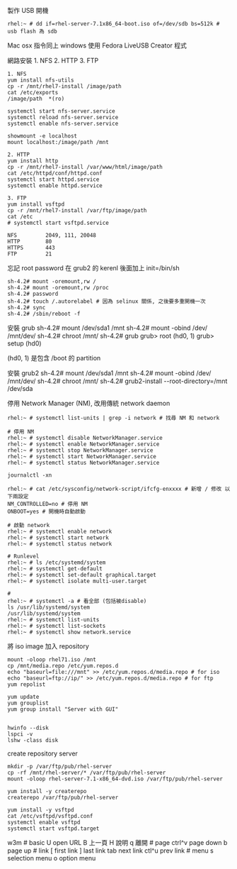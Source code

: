 製作 USB 開機 

	rhel:~ # dd if=rhel-server-7.1x86_64-boot.iso of=/dev/sdb bs=512k # usb flash 為 sdb

Mac osx 指令同上
windows 使用 Fedora LiveUSB Creator 程式


網路安裝
	1. NFS
	2. HTTP
	3. FTP

	1. NFS
	yum install nfs-utils
	cp -r /mnt/rhel7-install /image/path
	cat /etc/exports
	/image/path  *(ro)

	systemctl start nfs-server.service
	systemctl reload nfs-server.service
	systemctl enable nfs-server.service

	showmount -e localhost
	mount localhost:/image/path /mnt

	2. HTTP
	yum install http
	cp -r /mnt/rhel7-install /var/www/html/image/path
	cat /etc/httpd/conf/httpd.conf
	systemctl start httpd.service
	systemctl enable httpd.service

	3. FTP
	yum install vsftpd
	cp -r /mnt/rhel7-install /var/ftp/image/path
	cat /etc
	# systemctl start vsftpd.service

	NFS			2049, 111, 20048
	HTTP		80
	HTTPS		443
	FTP			21

忘記 root password
	在 grub2 的 kerenl 後面加上 init=/bin/sh

	sh-4.2# mount -oremount,rw /
	sh-4.2# mount -oremount,rw /proc
	sh-4.2# password
	sh-4.2# touch /.autorelabel # 因為 selinux 關係, 之後要多重開機一次
	sh-4.2# sync
	sh-4.2# /sbin/reboot -f

安裝 grub
	sh-4.2# mount /dev/sda1 /mnt
	sh-4.2# mount -obind /dev/ /mnt/dev/
	sh-4.2# chroot /mnt/
	sh-4.2# grub
	grub> root (hd0, 1)
	grub> setup (hd0)

(hd0, 1) 是包含 /boot 的 partition

安裝 grub2
	sh-4.2# mount /dev/sda1 /mnt
	sh-4.2# mount -obind /dev/ /mnt/dev/
	sh-4.2# chroot /mnt/
	sh-4.2# grub2-install --root-directory=/mnt /dev/sda

停用 Network Manager (NM), 改用傳統 network daemon

	rhel:~ # systemctl list-units | grep -i network # 找尋 NM 和 network

	# 停用 NM
	rhel:~ # systemctl disable NetworkManager.service
	rhel:~ # systemctl enable NetworkManager.service
	rhel:~ # systemctl stop NetworkManager.service
	rhel:~ # systemctl start NetworkManager.service
	rhel:~ # systemctl status NetworkManager.service

	journalctl -xn

	rhel:~ # cat /etc/sysconfig/network-script/ifcfg-enxxxx # 新增 / 修改 以下兩設定
	NM_CONTROLLED=no # 停用 NM
	ONBOOT=yes # 開機時自動啟動

	# 啟動 network
	rhel:~ # systemctl enable network
	rhel:~ # systemctl start network
	rhel:~ # systemctl status network

	# Runlevel
	rhel:~ # ls /etc/systemd/system
	rhel:~ # systemctl get-default
	rhel:~ # systemctl set-default graphical.target
	rhel:~ # systemctl isolate multi-user.target

	#
	rhel:~ # systemctl -a # 看全部 (包括被disable)
	ls /usr/lib/systemd/system
	/usr/lib/systemd/system
	rhel:~ # systemctl list-units
	rhel:~ # systemctl list-sockets
	rhel:~ # systemctl show network.service

將 iso image 加入 repository

	mount -oloop rhel71.iso /mnt
	cp /mnt/media.repo /etc/yum.repos.d
	echo "baseurl=file:///mnt" >> /etc/yum.repos.d/media.repo # for iso
	echo "baseurl=ftp://ip/" >> /etc/yum.repos.d/media.repo # for ftp
	yum repolist

	yum update
	yum grouplist
	yum group install "Server with GUI"


	hwinfo --disk
	lspci -v
	lshw -class disk

create repository server

	mkdir -p /var/ftp/pub/rhel-server
	cp -rf /mnt/rhel-server/* /var/ftp/pub/rhel-server
	mount -oloop rhel-server-7.1-x86_64-dvd.iso /var/ftp/pub/rhel-server

	yum install -y createrepo
	createrepo /var/ftp/pub/rhel-server

	yum install -y vsftpd
	cat /etc/vsftpd/vsftpd.conf 
	systemctl enable vsftpd
	systemctl start vsftpd.target


w3m
	# basic
	U		open URL
	B		上一頁
	H		說明
	q		離開
	# page
	ctrl^v	page down
	b		page up
	# link
	[		first link
	]		last link
	tab		next link
	ctl^u	prev link
	# menu
	s		selection menu
	o		option menu